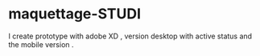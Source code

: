# maquettage-STUDI

I create prototype with adobe XD , version desktop with active status and the mobile version .

